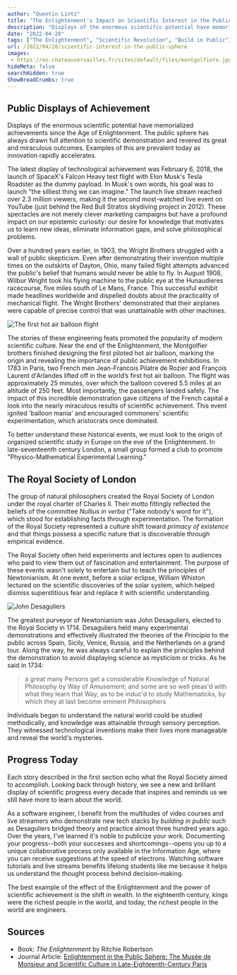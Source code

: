 ```yaml
---
author: "Quentin Lintz"
title: "The Enlightenment's Impact on Scientific Interest in the Public Sphere"
description: "Displays of the enormous scientific potential have memorialized achievements since the Age of Enlightenment..."
date: "2022-04-28"
tags: ["The Enlightenment", "Scientific Revolution", "Build in Public"]
url: /2022/04/28/scientific-interest-in-the-public-sphere
images: 
 - https://en.chateauversailles.fr/sites/default/files/montgolfiere.jpg
hideMeta: false
searchHidden: true
ShowBreadCrumbs: true
---
```


## Public Displays of Achievement

Displays of the enormous scientific potential have memorialized achievements since the Age of Enlightenment. The public sphere has always drawn full attention to scientific demonstration and revered its great and miraculous outcomes. Examples of this are prevalent today as innovation rapidly accelerates.

The latest display of technological achievement was February 6, 2018, the launch of SpaceX's Falcon Heavy test flight with Elon Musk's Tesla Roadster as the dummy payload. In Musk's own words, his goal was to launch "the silliest thing we can imagine." The launch live stream reached over 2.3 million viewers, making it the second most-watched live event on YouTube (just behind the Red Bull Stratos skydiving project in 2012). These spectacles are not merely clever marketing campaigns but have a profound impact on our epistemic curiosity: our desire for knowledge that motivates us to learn new ideas, eliminate information gaps, and solve philosophical problems.

Over a hundred years earlier, in 1903, the Wright Brothers struggled with a wall of public skepticism. Even after demonstrating their invention multiple times on the outskirts of Dayton, Ohio, many failed flight attempts advanced the public's belief that humans would never be able to fly. In August 1908, Wilbur Wright took his flying machine to the public eye at the Hunaudieres racecourse, five miles south of Le Mans, France. This successful exhibit made headlines worldwide and dispelled doubts about the practicality of mechanical flight. The Wright Brothers' demonstrated that their airplanes were capable of precise control that was unattainable with other machines.

![The first hot air balloon flight](https://en.chateauversailles.fr/sites/default/files/montgolfiere.jpg)

The stories of these engineering feats promoted the popularity of modern scientific culture. Near the end of the Enlightenment, the Montgolfier brothers finished designing the first piloted hot air balloon, marking the origin and revealing the importance of public achievement exhibitions. In 1783 in Paris, two French men Jean-Francois Pilatre de Rozier and François Laurent d'Arlandes lifted off in the world’s first hot air balloon. The flight was approximately 25 minutes, over which the balloon covered 5.5 miles at an altitude of 250 feet. Most importantly, the passengers landed safely. The impact of this incredible demonstration gave citizens of the French capital a look into the nearly miraculous results of scientific achievement. This event ignited 'balloon mania' and encouraged commoners' scientific experimentation, which aristocrats once dominated.

To better understand these historical events, we must look to the origin of organized scientific study in Europe on the eve of the Enlightenment. In late-seventeenth century London, a small group formed a club to promote "Physico-Mathematical Experimental Learning."

## The Royal Society of London

The group of natural philosophers created the Royal Society of London under the royal charter of Charles II. Their motto fittingly reflected the beliefs of the committee _Nullius in verba_ ("Take nobody's word for it"), which stood for establishing facts through experimentation. The formation of the Royal Society represented a culture shift toward _primacy of existence_ and that things possess a specific nature that is discoverable through empirical evidence.

The Royal Society often held experiments and lectures open to audiences who paid to view them out of fascination and entertainment. The purpose of these events wasn't solely to entertain but to teach the principles of Newtonianism. At one event, before a solar eclipse, William Whiston lectured on the scientific discoveries of the solar system, which helped dismiss superstitious fear and replace it with scientific understanding.

![John Desaguliers](https://digirati-co-uk.github.io/rs-data-proto/people-images/fst00153682.jpg)

The greatest purveyor of Newtonianism was John Desaguliers, elected to the Royal Society in 1714. Desaguliers held many experimental demonstrations and effectively illustrated the theories of the _Principia_ to the public across Spain, Sicily, Venice, Russia, and the Netherlands on a grand tour. Along the way, he was always careful to explain the principles behind the demonstration to avoid displaying science as mysticism or tricks. As he said in 1734:

>a great many Persons get a considerable Knowledge of Natural Philosophy by Way of Amusement; and some are so well pleas'd with what they learn that Way, as to be induc'd to study Mathematicks, by which they at last become eminent Philosophers 

Individuals began to understand the natural world could be studied methodically, and knowledge was attainable through sensory perception. They witnessed technological inventions make their lives more manageable and reveal the world's mysteries.

## Progress Today

Each story described in the first section echo what the Royal Society aimed to accomplish. Looking back through history, we see a new and brilliant display of scientific progress every decade that inspires and reminds us we still have more to learn about the world.

As a software engineer, I benefit from the multitudes of video courses and live streamers who demonstrate new tech stacks by _building in public_ such as Desaguliers bridged theory and practice almost three hundred years ago. Over the years, I've learned it's noble to publicize your work. Documenting your progress--both your successes and shortcomings--opens you up to a unique collaborative process only available in the Information Age, where you can receive suggestions at the speed of electrons. Watching software tutorials and live streams benefits lifelong students like me because it helps us understand the thought process behind decision-making.

The best example of the effect of the Enlightenment and the power of scientific achievement is the shift in wealth. In the eighteenth century, kings were the richest people in the world, and today, the richest people in the world are engineers.


## Sources
* Book: _The Enlightenment_ by Ritchie Robertson
* Journal Article: [Enlightenment in the Public Sphere: The Musée de Monsieur and Scientific Culture in Late-Eighteenth-Century Paris](https://www.jstor.org/stable/30053928)
